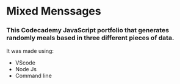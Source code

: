 # Mixed Menssages

### This Codecademy JavaScript portfolio that generates randomly meals based in three different pieces of data.

It was made using:
* VScode
* Node Js
* Command line 

